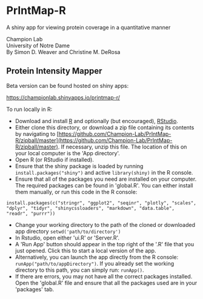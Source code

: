# PrIntMap-R
A shiny app for viewing protein coverage in a quantitative manner  

Champion Lab  
University of Notre Dame  
By Simon D. Weaver and Christine M. DeRosa  

## Protein Intensity Mapper

Beta version can be found hosted on shiny apps:  

https://championlab.shinyapps.io/printmap-r/


To run locally in R:  

 * Download and install [R](https://www.r-project.org/) and optionally (but encouraged), [RStudio](https://www.rstudio.com/products/rstudio/download/).
 * Either clone this directory, or download a zip file containing its contents by navigating to [https://github.com/Champion-Lab/PrIntMap-R/zipball/master](https://github.com/Champion-Lab/PrIntMap-R/zipball/master). If necessary, unzip this file. The location of this on your local computer is the 'App directory'.
 * Open R (or RStudio if installed).
 * Ensure that the shiny package is loaded by running `install.packages("shiny")` and active `library(shiny)` in the R console.
 * Ensure that all of the packages you need are installed on your computer. The required packages can be found in 'global.R'. You can either install them manually, or run this code in the R console:
 ```
 install.packages(c("stringr", "ggplot2", "seqinr", "plotly", "scales", "dplyr", "tidyr", "shinycssloaders", "markdown", "data.table", "readr", "purrr"))
 ```  
 * Change your working directory to the path of the cloned or downloaded app directory `setwd('path/to/directory')`
 * In Rstudio, open either 'ui.R' or 'Server.R'.
 * A 'Run App' button should appear in the top right of the '.R' file that you just opened. Click this to start a local version of the app. 
 * Alternatively, you can launch the app directly from the R console: `runApp("path/to/appDirectory")`. If you already set the working directory to this path, you can simply run: `runApp()`.
 * If there are errors, you may not have all the correct packages installed. Open the 'global.R' file and ensure that all the packages used are in your 'packages' tab.
